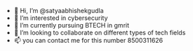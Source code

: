- 👋 Hi, I’m @satyaabhishekgudla
- 👀 I’m interested in cybersecurity
- 🌱 I’m currently pursuing BTECH in gmrit
- 💞️ I’m looking to collaborate on different types of tech fields 
- 📫 you can contact me for this number 8500311626

<!---
satyaabhishekgudla/satyaabhishekgudla is a ✨ special ✨ repository because its `README.md` (this file) appears on your GitHub profile.
You can click the Preview link to take a look at your changes.
--->
